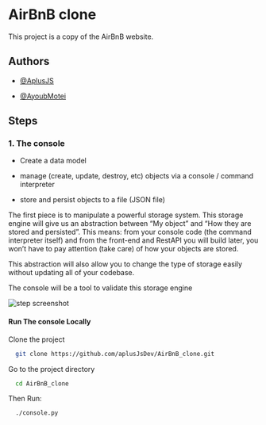 
# AirBnB clone

This project is a copy of the AirBnB website.

## Authors

- [@AplusJS](https://www.github.com/octokatherine)


- [@AyoubMotei](https://github.com/AyoubMotei)
## Steps

### 1. The console
- Create a data model

- manage (create, update, destroy, etc) objects via a console / command interpreter

- store and persist objects to a file (JSON file)

The first piece is to manipulate a powerful storage system. This storage engine will give us an abstraction between “My object” and “How they are stored and persisted”. This means: from your console code (the command interpreter itself) and from the front-end and RestAPI you will build later, you won’t have to pay attention (take care) of how your objects are stored.

This abstraction will also allow you to change the type of storage easily without updating all of your codebase.

The console will be a tool to validate this storage engine

![step screenshot](https://s3.amazonaws.com/alx-intranet.hbtn.io/uploads/medias/2018/6/815046647d23428a14ca.png?X-Amz-Algorithm=AWS4-HMAC-SHA256&X-Amz-Credential=AKIARDDGGGOUSBVO6H7D%2F20230811%2Fus-east-1%2Fs3%2Faws4_request&X-Amz-Date=20230811T155758Z&X-Amz-Expires=86400&X-Amz-SignedHeaders=host&X-Amz-Signature=85a83bb5b633de6e1c7b0210dc4328b28b6e6dd794ad64970ee3b0b9b94cf16c)
#### Run The console Locally

Clone the project

```bash
  git clone https://github.com/aplusJsDev/AirBnB_clone.git
```

Go to the project directory

```bash
  cd AirBnB_clone
```

Then Run:

```bash
  ./console.py
```
